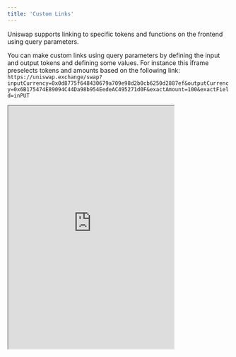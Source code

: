 ```yaml
---
title: 'Custom Links'
---
```


Uniswap supports linking to specific tokens and functions on the frontend using query parameters.

You can make custom links using query parameters by defining the input and output tokens and defining some values. For instance this iframe preselects tokens and amounts based on the following link:
`https://uniswap.exchange/swap?inputCurrency=0x0d8775f648430679a709e98d2b0cb6250d2887ef&outputCurrency=0x6B175474E89094C44Da98b954EedeAC495271d0F&exactAmount=100&exactField=inPUT`

<iframe width="375" height="550" src="https://uniswap.exchange/swap?inputCurrency=0x0d8775f648430679a709e98d2b0cb6250d2887ef&outputCurrency=0x6B175474E89094C44Da98b954EedeAC495271d0F&exactAmount=100&exactField=inPUT" />

## Linking to a swap

Use the base url `https://uniswap.exchange/swap` followed by query parameters.

Select ETH as input and DAI as output.
`https://uniswap.exchange/swap?inputCurrency=ETH&outputCurrency=0x6B175474E89094C44Da98b954EedeAC495271d0F`

Select ETH as input and 20.5 DAI as output.
`https://uniswap.exchange/swap?inputCurrency=ETH&outputCurrency=0x6b175474e89094c44da98b954eedeac495271d0f&exactAmount=20.5&exactField=outPUT`

You must follow the correct formatting. Use `?` to begin a query parameter after the base url. Then concatenate parameters with an `&`.

### Accepted fields

#### `inputCurrency`

Accepts `<token address>` or `ETH`.

Examples:
`inputCurrency=ETH`
`inputCurrency=0x6B175474E89094C44Da98b954EedeAC495271d0F`
In use:
`https://uniswap.exchange/swap?inputCurrency=ETH`

#### `outputCurrency`

Accepts `<token address>` or `ETH`.

Examples:
`https://uniswap.exchange/swap?outputCurrency=0x6B175474E89094C44Da98b954EedeAC495271d0F`

#### `exactAmount`

Accepts an integer value. The value passed will apply to the input field unless an `exactField` is defined.

Example:
`https://uniswap.exchange/swap?inputCurrency=ETH&exactAmount=20.5`

#### `exactField`

Either `outPUT` or `inPUT`

Example:
`https://uniswap.exchange/swap?inputCurrency=ETH&outputCurrency=0x6B175474E89094C44Da98b954EedeAC495271d0F&exactAmount=20.5exactField=outPUT`

`exactField=outPUT`

## Linking to a send

The send tab accepts only inputCurrency.

Example:
`https://uniswap.exchange/send?inputCurrency=0x6B175474E89094C44Da98b954EedeAC495271d0F`

## Linking to Add for Remove liquidity

Linking to a pair is fairly straight forward. Include the two token addresses seperated by a hyphen.

Examples:
`https://uniswap.exchange/add/0x6B175474E89094C44Da98b954EedeAC495271d0F-0xC02aaA39b223FE8D0A0e5C4F27eAD9083C756Cc2`

`https://uniswap.exchange/remove/0x6B175474E89094C44Da98b954EedeAC495271d0F-0xC02aaA39b223FE8D0A0e5C4F27eAD9083C756Cc2`
